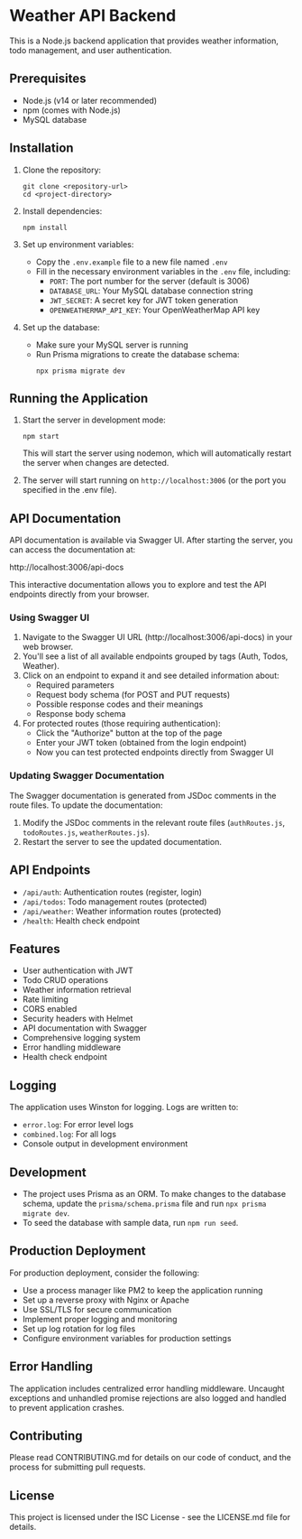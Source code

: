 # Weather API Backend

This is a Node.js backend application that provides weather information, todo management, and user authentication.

## Prerequisites

- Node.js (v14 or later recommended)
- npm (comes with Node.js)
- MySQL database

## Installation

1. Clone the repository:
   ```
   git clone <repository-url>
   cd <project-directory>
   ```

2. Install dependencies:
   ```
   npm install
   ```

3. Set up environment variables:
   - Copy the `.env.example` file to a new file named `.env`
   - Fill in the necessary environment variables in the `.env` file, including:
     - `PORT`: The port number for the server (default is 3006)
     - `DATABASE_URL`: Your MySQL database connection string
     - `JWT_SECRET`: A secret key for JWT token generation
     - `OPENWEATHERMAP_API_KEY`: Your OpenWeatherMap API key

4. Set up the database:
   - Make sure your MySQL server is running
   - Run Prisma migrations to create the database schema:
     ```
     npx prisma migrate dev
     ```

## Running the Application

1. Start the server in development mode:
   ```
   npm start
   ```
   This will start the server using nodemon, which will automatically restart the server when changes are detected.

2. The server will start running on `http://localhost:3006` (or the port you specified in the .env file).

## API Documentation

API documentation is available via Swagger UI. After starting the server, you can access the documentation at:

http://localhost:3006/api-docs

This interactive documentation allows you to explore and test the API endpoints directly from your browser.

### Using Swagger UI

1. Navigate to the Swagger UI URL (http://localhost:3006/api-docs) in your web browser.
2. You'll see a list of all available endpoints grouped by tags (Auth, Todos, Weather).
3. Click on an endpoint to expand it and see detailed information about:
   - Required parameters
   - Request body schema (for POST and PUT requests)
   - Possible response codes and their meanings
   - Response body schema
4. For protected routes (those requiring authentication):
   - Click the "Authorize" button at the top of the page
   - Enter your JWT token (obtained from the login endpoint)
   - Now you can test protected endpoints directly from Swagger UI

### Updating Swagger Documentation

The Swagger documentation is generated from JSDoc comments in the route files. To update the documentation:

1. Modify the JSDoc comments in the relevant route files (`authRoutes.js`, `todoRoutes.js`, `weatherRoutes.js`).
2. Restart the server to see the updated documentation.

## API Endpoints

- `/api/auth`: Authentication routes (register, login)
- `/api/todos`: Todo management routes (protected)
- `/api/weather`: Weather information routes (protected)
- `/health`: Health check endpoint

## Features

- User authentication with JWT
- Todo CRUD operations
- Weather information retrieval
- Rate limiting
- CORS enabled
- Security headers with Helmet
- API documentation with Swagger
- Comprehensive logging system
- Error handling middleware
- Health check endpoint

## Logging

The application uses Winston for logging. Logs are written to:
- `error.log`: For error level logs
- `combined.log`: For all logs
- Console output in development environment

## Development

- The project uses Prisma as an ORM. To make changes to the database schema, update the `prisma/schema.prisma` file and run `npx prisma migrate dev`.
- To seed the database with sample data, run `npm run seed`.

## Production Deployment

For production deployment, consider the following:

- Use a process manager like PM2 to keep the application running
- Set up a reverse proxy with Nginx or Apache
- Use SSL/TLS for secure communication
- Implement proper logging and monitoring
- Set up log rotation for log files
- Configure environment variables for production settings

## Error Handling

The application includes centralized error handling middleware. Uncaught exceptions and unhandled promise rejections are also logged and handled to prevent application crashes.

## Contributing

Please read CONTRIBUTING.md for details on our code of conduct, and the process for submitting pull requests.

## License

This project is licensed under the ISC License - see the LICENSE.md file for details.